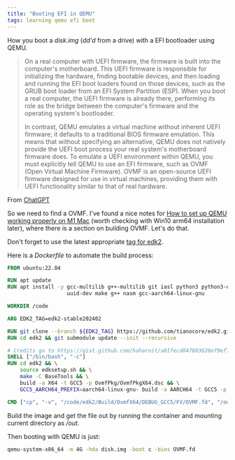 ```yaml
---
title: "Booting EFI in QEMU"
tags: learning qemu efi boot
---
```


How you boot a *disk.img* (*dd'd* from a drive) with a EFI bootloader using QEMU.

> On a real computer with UEFI firmware, the firmware is built into the computer's motherboard. This UEFI firmware is responsible for initializing the hardware, finding bootable devices, and then loading and running the EFI boot loaders found on those devices, such as the GRUB boot loader from an EFI System Partition (ESP). When you boot a real computer, the UEFI firmware is already there, performing its role as the bridge between the computer's firmware and the operating system's bootloader.
>
> In contrast, QEMU emulates a virtual machine without inherent UEFI firmware; it defaults to a traditional BIOS firmware emulation. This means that without specifying an alternative, QEMU does not natively provide the UEFI boot process your real system's motherboard firmware does. To emulate a UEFI environment within QEMU, you must explicitly tell QEMU to use an EFI firmware, such as OVMF (Open Virtual Machine Firmware). OVMF is an open-source UEFI firmware designed for use in virtual machines, providing them with UEFI functionality similar to that of real hardware.

From [ChatGPT](https://chat.openai.com/share/c5f31786-2847-4079-9d27-b0e8cf05cf69)

So we need to find a OVMF. I've found a nice notes for [How to set up QEMU working properly on M1 Mac](https://gist.github.com/haharoit/a81fecd847003626ef9ef700e4901d15) (worth checking with
Win10 arm64 installation later), where there is a section on building OVMF. Let's do that.

Don't forget to use the latest appropriate [tag for edk2](https://github.com/tianocore/edk2/tags).

Here is a *Dockerfile* to automate the build process:

```dockerfile
FROM ubuntu:22.04

RUN apt update
RUN apt install -y gcc-multilib g++-multilib git iasl python3 python3-distutils \
                   uuid-dev make g++ nasm gcc-aarch64-linux-gnu

WORKDIR /code

ARG EDK2_TAG=edk2-stable202402

RUN git clone --branch ${EDK2_TAG} https://github.com/tianocore/edk2.git
RUN cd edk2 && git submodule update --init --recursive

# Credits go to https://gist.github.com/haharoit/a81fecd847003626ef9ef700e4901d15
SHELL ["/bin/bash", "-c"]
RUN cd edk2 && \
    source edksetup.sh && \
    make -C BaseTools && \
    build -a X64 -t GCC5 -p OvmfPkg/OvmfPkgX64.dsc && \
    GCC5_AARCH64_PREFIX=aarch64-linux-gnu- build -a AARCH64 -t GCC5 -p ArmVirtPkg/ArmVirtQemu.dsc

CMD ["cp", "-v", "/code/edk2/Build/OvmfX64/DEBUG_GCC5/FV/OVMF.fd", "/out"]
```

Build the image and get the file out by running the container and mounting current directory as */out*.

Then booting with QEMU is just:

```bash
qemu-system-x86_64 -m 4G -hda disk.img -boot c -bios OVMF.fd
```
